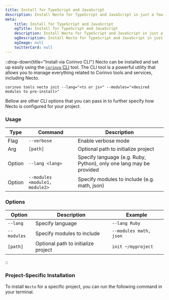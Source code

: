 ```yaml
---
title: Install for TypeScript and JavaScript
description: Install Necto for TypeScript and JavaScript in just a few seconds.
meta: 
    title: Install for TypeScript and JavaScript
    ogTitle: Install for TypeScript and JavaScript
    description: Install Necto for TypeScript and JavaScript in just a few seconds.
    ogDescription: Install Necto for TypeScript and JavaScript in just a few seconds.
    ogImage: null
    twitterCard: null
---
```


::drop-down{title="Install via Corinvo CLI"}
Necto can be installed and set up easily using the [`corinvo` CLI](https://cli.corinvo.dev) tool. The CLI tool is a powerful utility that allows you to manage everything related to Corinvo tools and services, including Necto.

```shellscript [terminal] [Setup Necto]
corinvo tools necto init --lang="<ts or js>" --modules="<desired modules to pre-install>"
```

Bellow are other CLI options that you can pass in to further specify how Necto is configured for your project.

### Usage
 
| Type   | Command     | Description |
| ------ | ----------- | ----------- |
| Flag   | `--verbose` | Enable verbose mode |
| Arg    | `[path]`    | Optional path to initialize project |
| Option | `--lang <lang>` | Specify language (e.g. Ruby, Python), only one lang may be provided |
| Option | `--modules <module1, module2>` | Specify modules to include (e.g. math, json) |

### Options

| Option      | Description                         | Example                |
| ----------- | ----------------------------------- | ---------------------- |
| `--lang`    | Specify language                    | `--lang Ruby`          |
| `--modules` | Specify modules to include          | `--modules math, json` |
| `[path]`    | Optional path to initialize project | `init ~/myproject`     |

::

### Project-Specific Installation

To install `Necto` for a specific project, you can run the following command in your terminal.

